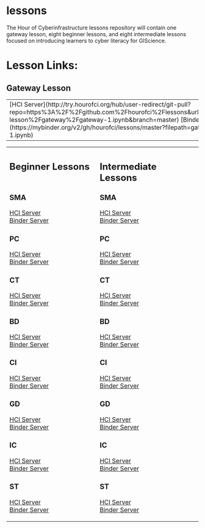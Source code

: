 # lessons
The Hour of Cyberinfrastructure lessons repository will contain one gateway lesson, eight beginner lessons, and eight intermediate lessons focused on introducing learners to cyber literacy for GIScience.


# Lesson Links:  

## Gateway Lesson 

<table>
<tbody>
<tr>
<td>
[HCI Server](http://try.hourofci.org/hub/user-redirect/git-pull?repo=https%3A%2F%2Fgithub.com%2Fhourofci%2Flessons&urlpath=tree%2Flessons%2Fgateway-lesson%2Fgateway%2Fgateway-1.ipynb&branch=master)  
[Binder Server](https://mybinder.org/v2/gh/hourofci/lessons/master?filepath=gateway-lesson/gateway/gateway-1.ipynb) 
</td>
</tr>
</tbody>
</table>


<table>
<tbody>
<tr>
<td>
  
## Beginner Lessons  
  
### SMA  
  

[HCI Server](http://try.hourofci.org/hub/user-redirect/git-pull?repo=https%3A%2F%2Fgithub.com%2Fhourofci%2Flessons&urlpath=tree%2Flessons%2Fbeginner-lessons%2Fspatial-modeling-analytics%2FWelcome.ipynb&branch=master)  
[Binder Server](https://mybinder.org/v2/gh/hourofci/lessons/master?filepath=beginner-lessons/spatial-modeling-analytics/sma-1.ipynb)  
### PC  
[HCI Server](http://try.hourofci.org/hub/user-redirect/git-pull?repo=https%3A%2F%2Fgithub.com%2Fhourofci%2Flessons&urlpath=tree%2Flessons%2Fbeginner-lessons%2Fparallel-computing%2FWelcome.ipynb&branch=master)  
[Binder Server](https://mybinder.org/v2/gh/hourofci/lessons/master?filepath=beginner-lessons/parallel-computing/pc-1.ipynb)  
### CT  
[HCI Server](http://try.hourofci.org/hub/user-redirect/git-pull?repo=https%3A%2F%2Fgithub.com%2Fhourofci%2Flessons&urlpath=tree%2Flessons%2Fbeginner-lessons%2Fcomputational-thinking%2FWelcome.ipynb&branch=master)  
[Binder Server](https://mybinder.org/v2/gh/hourofci/lessons/master?filepath=beginner-lessons/computational-thinking/ct-1.ipynb)  
### BD  
[HCI Server](http://try.hourofci.org/hub/user-redirect/git-pull?repo=https%3A%2F%2Fgithub.com%2Fhourofci%2Flessons&urlpath=tree%2Flessons%2Fbeginner-lessons%2Fbig-data%2FWelcome.ipynb&branch=master)  
[Binder Server](https://mybinder.org/v2/gh/hourofci/lessons/master?filepath=beginner-lessons/big-data/bigdata-1.ipynb)  
### CI  
[HCI Server](http://try.hourofci.org/hub/user-redirect/git-pull?repo=https%3A%2F%2Fgithub.com%2Fhourofci%2Flessons&urlpath=tree%2Flessons%2Fbeginner-lessons%2Fcyberinfrastructure%2FWelcome.ipynb&branch=master)  
[Binder Server](https://mybinder.org/v2/gh/hourofci/lessons/master?filepath=beginner-lessons/cyberinfrastructure/cyberinfrastructure-1.ipynb)  
### GD  
[HCI Server](http://try.hourofci.org/hub/user-redirect/git-pull?repo=https%3A%2F%2Fgithub.com%2Fhourofci%2Flessons&urlpath=tree%2Flessons%2Fbeginner-lessons%2Fgeospatial-data%2FWelcome.ipynb&branch=master)  
[Binder Server](https://mybinder.org/v2/gh/hourofci/lessons/master?filepath=beginner-lessons/geospatial-data/gd-1.ipynb)  
### IC  
[HCI Server](http://try.hourofci.org/hub/user-redirect/git-pull?repo=https%3A%2F%2Fgithub.com%2Fhourofci%2Flessons&urlpath=tree%2Flessons%2Fbeginner-lessons%2Finterdisciplinary-communication%2FWelcome.ipynb&branch=master)  
[Binder Server](https://mybinder.org/v2/gh/hourofci/lessons/master?filepath=beginner-lessons/interdisciplinary-communication/ic-1.ipynb)  
### ST  
[HCI Server](http://try.hourofci.org/hub/user-redirect/git-pull?repo=https%3A%2F%2Fgithub.com%2Fhourofci%2Flessons&urlpath=tree%2Flessons%2Fbeginner-lessons%2Fspatial-thinking%2FWelcome.ipynb&branch=master)  
[Binder Server](https://mybinder.org/v2/gh/hourofci/lessons/master?filepath=beginner-lessons/spatial-thinking/st-1.ipynb)</td>
<td>
  
## Intermediate Lessons  
  
### SMA  
  
[HCI Server](http://try.hourofci.org/hub/user-redirect/git-pull?repo=https%3A%2F%2Fgithub.com%2Fhourofci%2Flessons&urlpath=tree%2Flessons%2Fintermediate-lessons%2Fspatial-modeling-analytics%2FWelcome.ipynb&branch=master)  
[Binder Server](https://mybinder.org/v2/gh/hourofci/lessons/master?filepath=intermediate-lessons/spatial-modeling-analytics/sma-1.ipynb)  
### PC  
[HCI Server](http://try.hourofci.org/hub/user-redirect/git-pull?repo=https%3A%2F%2Fgithub.com%2Fhourofci%2Flessons&urlpath=tree%2Flessons%2Fintermediate-lessons%2Fparallel-computing%2FWelcome.ipynb&branch=master)  
[Binder Server](https://mybinder.org/v2/gh/hourofci/lessons/master?filepath=intermediate-lessons/parallel-computing/pc-1.ipynb)  
### CT  
[HCI Server](http://try.hourofci.org/hub/user-redirect/git-pull?repo=https%3A%2F%2Fgithub.com%2Fhourofci%2Flessons&urlpath=tree%2Flessons%2Fintermediate-lessons%2Fcomputational-thinking%2FWelcome.ipynb&branch=master)  
[Binder Server](https://mybinder.org/v2/gh/hourofci/lessons/master?filepath=intermediate-lessons/computational-thinking/ct-1.ipynb)  
### BD  
[HCI Server](http://try.hourofci.org/hub/user-redirect/git-pull?repo=https%3A%2F%2Fgithub.com%2Fhourofci%2Flessons&urlpath=tree%2Flessons%2Fintermediate-lessons%2Fbig-data%2FWelcome.ipynb&branch=master)  
[Binder Server](https://mybinder.org/v2/gh/hourofci/lessons/master?filepath=intermediate-lessons/big-data/bigdata-1.ipynb)  
### CI  
[HCI Server](http://try.hourofci.org/hub/user-redirect/git-pull?repo=https%3A%2F%2Fgithub.com%2Fhourofci%2Flessons&urlpath=tree%2Flessons%2Fintermediate-lessons%2Fcyberinfrastructure%2FWelcome.ipynb&branch=master)  
[Binder Server](https://mybinder.org/v2/gh/hourofci/lessons/master?filepath=intermediate-lessons/cyberinfrastructure/cyberinfrastructure-1.ipynb)  
### GD  
[HCI Server](http://try.hourofci.org/hub/user-redirect/git-pull?repo=https%3A%2F%2Fgithub.com%2Fhourofci%2Flessons&urlpath=tree%2Flessons%2Fintermediate-lessons%2Fgeospatial-data%2FWelcome.ipynb&branch=master)  
[Binder Server](https://mybinder.org/v2/gh/hourofci/lessons/master?filepath=intermediate-lessons/geospatial-data/gd-1.ipynb)  
### IC  
[HCI Server](http://try.hourofci.org/hub/user-redirect/git-pull?repo=https%3A%2F%2Fgithub.com%2Fhourofci%2Flessons&urlpath=tree%2Flessons%2Fintermediate-lessons%2Finterdisciplinary-communication%2FWelcome.ipynb&branch=master)  
[Binder Server](https://mybinder.org/v2/gh/hourofci/lessons/master?filepath=intermediate-lessons/interdisciplinary-communication/ic-1.ipynb)  
### ST  
[HCI Server](http://try.hourofci.org/hub/user-redirect/git-pull?repo=https%3A%2F%2Fgithub.com%2Fhourofci%2Flessons&urlpath=tree%2Flessons%2Fintermediate-lessons%2Fspatial-thinking%2FWelcome.ipynb&branch=master)  
[Binder Server](https://mybinder.org/v2/gh/hourofci/lessons/master?filepath=intermediate-lessons/spatial-thinking/st-1.ipynb)</td>
</tr>
</tbody>
</table>


